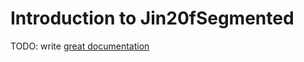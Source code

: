 # Introduction to Jin20fSegmented

TODO: write [great documentation](http://jacobian.org/writing/what-to-write/)
